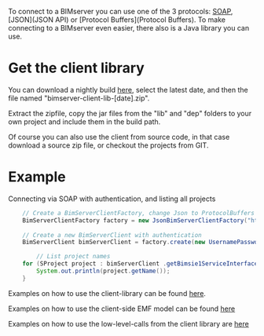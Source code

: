To connect to a BIMserver you can use one of the 3 protocols: [SOAP](SOAP), [JSON](JSON API) or [Protocol Buffers](Protocol Buffers). To make connecting to a BIMserver even easier, there also is a Java library you can use.

# Get the client library

You can download a nightly build [here](http://archive.opensourcebim.org/BIMserver/nightly%20builds/), select the latest date, and then the file named "bimserver-client-lib-[date].zip".

Extract the zipfile, copy the jar files from the "lib" and "dep" folders to your own project and include them in the build path.

Of course you can also use the client from source code, in that case download a source zip file, or checkout the projects from GIT.

# Example
Connecting via SOAP with authentication, and listing all projects

```java
	// Create a BimServerClientFactory, change Json to ProtocolBuffers or Soap if you like
	BimServerClientFactory factory = new JsonBimServerClientFactory("http://localhost:8080");
			
	// Create a new BimServerClient with authentication
	BimServerClient bimServerClient = factory.create(new UsernamePasswordAuthenticationInfo("admin@bimserver.org", "admin"));

        // List project names
	for (SProject project : bimServerClient .getBimsie1ServiceInterface().getAllProjects(true, true)) {
		System.out.println(project.getName());
	}

```

Examples on how to use the client-library can be found [here](https://github.com/opensourceBIM/BIMserver/tree/master/Tests/test/org/bimserver/tests/serviceinterface).

Examples on how to use the client-side EMF model can be found [here]( https://github.com/opensourceBIM/BIMserver/tree/master/Tests/test/org/bimserver/tests/emf)

Examples on how to use the low-level-calls from the client library are [here](https://github.com/opensourceBIM/BIMserver/tree/master/Tests/test/org/bimserver/tests/lowlevel)